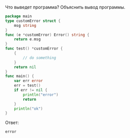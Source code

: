 Что выведет программа? Объяснить вывод программы.

```go
package main
type customError struct {
	msg string
}
func (e *customError) Error() string {
	return e.msg
}
func test() *customError {
	{
		// do something
	}
	return nil
}
func main() {
	var err error
	err = test()
	if err != nil {
		println("error")
		return
	}
	println("ok")
}
```

Ответ:
```
error
```